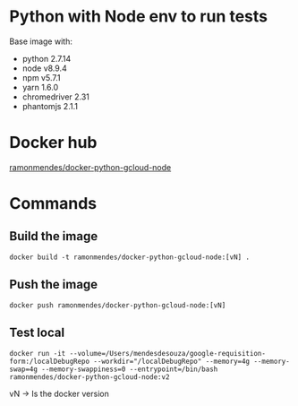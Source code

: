 # Python with Node env to run tests

Base image with:
- python 2.7.14
- node v8.9.4
- npm v5.7.1
- yarn 1.6.0
- chromedriver 2.31
- phantomjs 2.1.1

# Docker hub

[ramonmendes/docker-python-gcloud-node](https://hub.docker.com/r/ramonmendes/docker-python-gcloud-node/)

# Commands


## Build the image
```
docker build -t ramonmendes/docker-python-gcloud-node:[vN] .
```

## Push the image

```
docker push ramonmendes/docker-python-gcloud-node:[vN]
```

## Test local

```
docker run -it --volume=/Users/mendesdesouza/google-requisition-form:/localDebugRepo --workdir="/localDebugRepo" --memory=4g --memory-swap=4g --memory-swappiness=0 --entrypoint=/bin/bash ramonmendes/docker-python-gcloud-node:v2
```

vN -> Is the docker version
